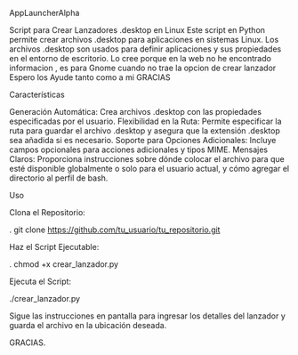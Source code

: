 AppLauncherAlpha

Script para Crear Lanzadores .desktop en Linux Este script en Python permite crear archivos .desktop para aplicaciones en sistemas Linux. Los archivos .desktop son usados para definir aplicaciones y sus propiedades en el entorno de escritorio. Lo cree porque en la web no he encontrado informacion , es para Gnome cuando no trae la opcion de crear lanzador Espero los Ayude tanto como a mi GRACIAS

Características

Generación Automática: Crea archivos .desktop con las propiedades especificadas por el usuario. Flexibilidad en la Ruta: Permite especificar la ruta para guardar el archivo .desktop y asegura que la extensión .desktop sea añadida si es necesario. Soporte para Opciones Adicionales: Incluye campos opcionales para acciones adicionales y tipos MIME. Mensajes Claros: Proporciona instrucciones sobre dónde colocar el archivo para que esté disponible globalmente o solo para el usuario actual, y cómo agregar el directorio al perfil de bash.

Uso

Clona el Repositorio:

. git clone https://github.com/tu_usuario/tu_repositorio.git

Haz el Script Ejecutable:

. chmod +x crear_lanzador.py

Ejecuta el Script:

./crear_lanzador.py

Sigue las instrucciones en pantalla para ingresar los detalles del lanzador y guarda el archivo en la ubicación deseada.

GRACIAS.
